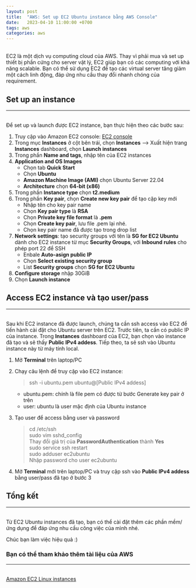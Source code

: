 ```yaml
---
layout: post
title:  "AWS: Set up EC2 Ubuntu instance bằng AWS Console"
date:   2023-04-10 11:00:00 +0700
tags: aws
categories: aws
---
```

\
EC2 là một dịch vụ computing cloud của AWS. Thay vì phải mua và set up thiết bị phần cứng cho server vật lý, EC2 giúp bạn có các computing với khả năng scalable. Bạn có thể sử dụng EC2 để tạo các virtual server tăng giảm một cách linh động, đáp ứng nhu cầu thay đổi nhanh chóng của requirement.

## **Set up an instance**
---
\
Để set up và launch được EC2 instance, bạn thực hiện theo các bước sau:

1. Truy cập vào Amazon EC2 console: [EC2 console](https://console.aws.amazon.com/ec2/)
2. Trong mục **Instances** ở cột bên trái, chọn **Instances** --> Xuất hiện trang **Instances** dashboard, chọn **Launch instances**
3. Trong phần **Name and tags**, nhập tên của EC2 instances
4. **Application and OS Images**
    * Chọn tab **Quick Start**
    * Chọn **Ubuntu**
    * **Amazon Machine Image (AMI)** chọn Ubuntu Server 22.04
    * **Architecture** chọn **64-bit (x86)**
5. Trong phần **Instance type** chọn **t2.medium**
6. Trong phần **Key pair**, chọn **Create new key pair** để tạo cặp key mới
    * Nhập tên cho key pair name
    * Chọn **Key pair type** là **RSA**
    * Chọn **Private key file format** là **.pem**
    * Chọn **Create key pair**, lưu file .pem lại nhé.
    * Chọn key pair name đã được tạo trong drop list
7. **Network settings**: tạo security groups với tên là **SG for EC2 Ubuntu** dành cho EC2 instance từ mục **Security Groups**, với **Inbound rules** cho phép port 22 để SSH
    * Enbale **Auto-asign public IP** 
    * Chọn **Select existing security group**
    * List **Security groups** chọn **SG for EC2 Ubuntu**
8. **Configure storage** nhập 30GiB
9. Chọn **Launch instance**

## **Access EC2 instance và tạo user/pass**
---
\
Sau khi EC2 instance đã được launch, chúng ta cần ssh access vào EC2 để tiến hành cài đặt cho Ubuntu server trên EC2. 
Trước tiên, ta cần có public IP của instance. Trong **Instances** dashboard của EC2, bạn chọn vào instance đã tạo và sẽ thấy **Public IPv4 addess**.
Tiếp theo, ta sẽ ssh vào Ubuntu instance này từ máy tính local.

1. Mở **Terminal** trên laptop/PC
2. Chạy câu lệnh để truy cập vào EC2 instance: 
    >ssh -i ubuntu.pem ubuntu@[Public IPv4 addess]
    * ubuntu.pem: chính là file pem có được từ bước Generate key pair ở trên
    * user: ubuntu là user mặc định của Ubuntu instance
3. Tạo user để access bằng user và password

    >cd /etc/ssh\
    sudo vim sshd_config\
    Thay đổi giá trị của **PasswordAuthentication** thành **Yes**\
    >sudo service ssh restart\
    sudo adduser ec2ubuntu\
    Nhập password cho user ec2ubuntu

4. Mở **Terminal** mới trên laptop/PC và truy cập ssh vào **Public IPv4 addess** bằng user/pass đã tạo ở bước 3

## **Tổng kết**
---
\
Từ EC2 Ubuntu instances đã tạo, bạn có thể cài đặt thêm các phần mềm/ứng dụng để đáp ứng nhu cầu công việc của mình nhé.

Chúc bạn làm việc hiệu quả :)

### **Bạn có thể tham khảo thêm tài liệu của AWS**
---
\
[Amazon EC2 Linux instances](https://docs.aws.amazon.com/AWSEC2/latest/UserGuide/EC2_GetStarted.html)
